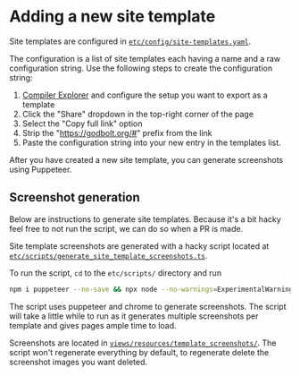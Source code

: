 # Adding a new site template

Site templates are configured in [`etc/config/site-templates.yaml`](../etc/config/site-templates.yaml).

The configuration is a list of site templates each having a name and a raw configuration string. Use the following steps
to create the configuration string:

1. [Compiler Explorer](https://godbolt.org) and configure the setup you want to export as a template
2. Click the "Share" dropdown in the top-right corner of the page
3. Select the "Copy full link" option
4. Strip the "https://godbolt.org/#" prefix from the link
5. Paste the configuration string into your new entry in the templates list.

After you have created a new site template, you can generate screenshots using Puppeteer.

## Screenshot generation

Below are instructions to generate site templates. Because it's a bit hacky feel free to not run the script, we can do
so when a PR is made.

Site template screenshots are generated with a hacky script located at
[`etc/scripts/generate_site_template_screenshots.ts`](../etc/scripts/generate_site_template_screenshots.ts).

To run the script, `cd` to the `etc/scripts/` directory and run

```bash
npm i puppeteer --no-save && npx node --no-warnings=ExperimentalWarning --import=tsx generate_site_template_screenshots.ts
```

The script uses puppeteer and chrome to generate screenshots. The script will take a little while to run as it generates
multiple screenshots per template and gives pages ample time to load.

Screenshots are located in [`views/resources/template_screenshots/`](../public/template_screenshots/). The
script won't regenerate everything by default, to regenerate delete the screenshot images you want deleted.
